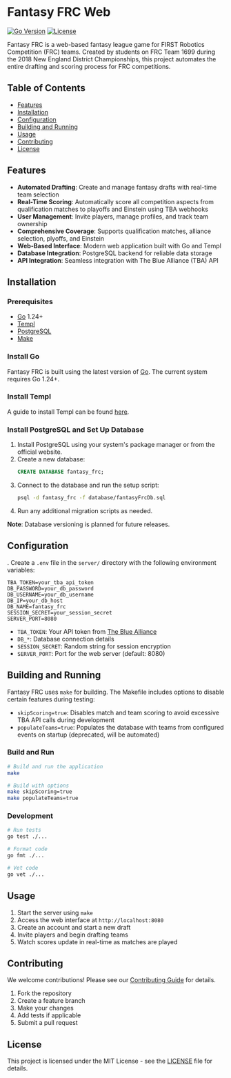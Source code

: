 # Fantasy FRC Web

[![Go Version](https://img.shields.io/badge/Go-1.24+-blue.svg)](https://golang.org)
[![License](https://img.shields.io/badge/License-MIT-green.svg)](LICENSE)

Fantasy FRC is a web-based fantasy league game for FIRST Robotics Competition
(FRC) teams. Created by students on FRC Team 1699 during the 2018 New England
District Championships, this project automates the entire drafting and scoring
process for FRC competitions.

## Table of Contents

- [Features](#features)
- [Installation](#installation)
- [Configuration](#configuration)
- [Building and Running](#building-and-running)
- [Usage](#usage)
- [Contributing](#contributing)
- [License](#license)

## Features

- **Automated Drafting**: Create and manage fantasy drafts with real-time team selection
- **Real-Time Scoring**: Automatically score all competition aspects from qualification matches to playoffs and Einstein using TBA webhooks
- **User Management**: Invite players, manage profiles, and track team ownership
- **Comprehensive Coverage**: Supports qualification matches, alliance selection, plyoffs, and Einstein 
- **Web-Based Interface**: Modern web application built with Go and Templ
- **Database Integration**: PostgreSQL backend for reliable data storage
- **API Integration**: Seamless integration with The Blue Alliance (TBA) API

## Installation

### Prerequisites

- [Go](https://go.dev/doc/install) 1.24+
- [Templ](https://templ.guide/quick-start/installation/)
- [PostgreSQL](https://www.postgresql.org/download/)
- [Make](https://www.gnu.org/software/make/)

### Install Go

Fantasy FRC is built using the latest version of [Go](https://go.dev/doc/install). The current system requires Go 1.24+.

### Install Templ

A guide to install Templ can be found [here](https://templ.guide/quick-start/installation/).

### Install PostgreSQL and Set Up Database

1. Install PostgreSQL using your system's package manager or from the official website.
2. Create a new database:
   ```sql
   CREATE DATABASE fantasy_frc;
   ```
3. Connect to the database and run the setup script:
   ```bash
   psql -d fantasy_frc -f database/fantasyFrcDb.sql
   ```
4. Run any additional migration scripts as needed.

**Note**: Database versioning is planned for future releases.

## Configuration
.
Create a `.env` file in the `server/` directory with the following environment variables:

```env
TBA_TOKEN=your_tba_api_token
DB_PASSWORD=your_db_password
DB_USERNAME=your_db_username
DB_IP=your_db_host
DB_NAME=fantasy_frc
SESSION_SECRET=your_session_secret
SERVER_PORT=8080
```

- `TBA_TOKEN`: Your API token from [The Blue Alliance](https://www.thebluealliance.com/account)
- `DB_*`: Database connection details
- `SESSION_SECRET`: Random string for session encryption
- `SERVER_PORT`: Port for the web server (default: 8080)

## Building and Running

Fantasy FRC uses `make` for building. The Makefile includes options to disable certain features during testing:

- `skipScoring=true`: Disables match and team scoring to avoid excessive TBA API calls during development
- `populateTeams=true`: Populates the database with teams from configured events on startup (deprecated, will be automated)

### Build and Run

```bash
# Build and run the application
make

# Build with options
make skipScoring=true
make populateTeams=true
```

### Development

```bash
# Run tests
go test ./...

# Format code
go fmt ./...

# Vet code
go vet ./...
```

## Usage

1. Start the server using `make`
2. Access the web interface at `http://localhost:8080`
3. Create an account and start a new draft
4. Invite players and begin drafting teams
5. Watch scores update in real-time as matches are played

## Contributing

We welcome contributions! Please see our [Contributing Guide](CONTRIBUTING.md) for details.

1. Fork the repository
2. Create a feature branch
3. Make your changes
4. Add tests if applicable
5. Submit a pull request

## License

This project is licensed under the MIT License - see the [LICENSE](LICENSE) file for details.
